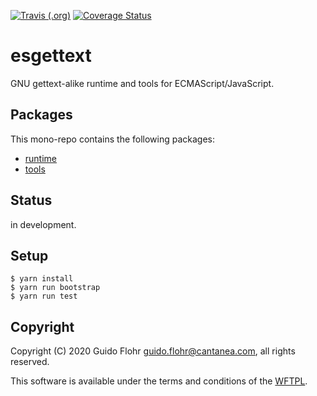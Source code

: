[![Travis (.org)](https://img.shields.io/travis/gflohr/esgettext.svg)](https://travis-ci.org/gflohr/esgettext)
[![Coverage Status](https://coveralls.io/repos/github/gflohr/esgettext/badge.svg?branch=master)](https://coveralls.io/github/gflohr/esgettext?branch=master)

# esgettext

GNU gettext-alike runtime and tools for ECMAScript/JavaScript.

## Packages

This mono-repo contains the following packages:

* [runtime](packages/runtime/README.md)
* [tools](packages/tools/README.md)

## Status

in development.

## Setup

```
$ yarn install
$ yarn run bootstrap
$ yarn run test
```

## Copyright

Copyright (C) 2020 Guido Flohr <guido.flohr@cantanea.com>, all
rights reserved.

This software is available under the terms and conditions of the
[WFTPL](http://www.wtfpl.net/about).
